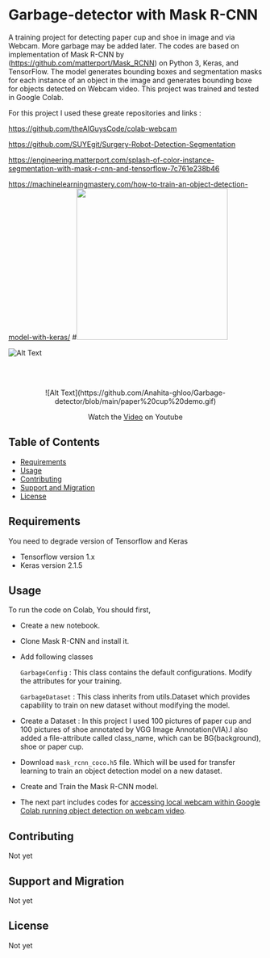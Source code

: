 # Garbage-detector with Mask R-CNN
A training project for detecting paper cup and shoe in image and via Webcam. More garbage may be added later.
The codes are based on implementation of Mask R-CNN by (https://github.com/matterport/Mask_RCNN) on Python 3, Keras, and TensorFlow. The model generates bounding boxes and segmentation masks for each instance of an object in the image and generates bounding boxe for objects detected on Webcam video.
This project was trained and tested in Google Colab.

For this project I used these greate repositories and links : 

 https://github.com/theAIGuysCode/colab-webcam
 
 https://github.com/SUYEgit/Surgery-Robot-Detection-Segmentation
 
 https://engineering.matterport.com/splash-of-color-instance-segmentation-with-mask-r-cnn-and-tensorflow-7c761e238b46
 
 https://machinelearningmastery.com/how-to-train-an-object-detection-model-with-keras/
#<img src="https://github.com/Anahita-ghloo/Garbage-detector/blob/main/paper%20cup%20demo.gif" width="300" height="300">

![Alt Text](https://github.com/Anahita-ghloo/Garbage-detector/blob/main/paper%20cup%20demo.gif)

<br/>
<br/>
<p align="center">
![Alt Text](https://github.com/Anahita-ghloo/Garbage-detector/blob/main/paper%20cup%20demo.gif)
</p>

<p align="center">
Watch the <a href="https://youtu.be/CAylI00THjk">Video</a> on Youtube
</p>

Table of Contents
-----------------

  * [Requirements](#requirements)
  * [Usage](#usage)
  * [Contributing](#contributing)
  * [Support and Migration](#support-and-migration)
  * [License](#license)

Requirements
------------
You need to degrade version of Tensorflow and Keras

  * Tensorflow version 1.x
  * Keras version 2.1.5
  

Usage
-----

To run the code on Colab, You should first,

* Create a new notebook. 

* Clone Mask R-CNN and install it.

* Add following classes

   `GarbageConfig` : This class contains the default configurations. Modify the attributes for your training.

   `GarbageDataset` : This class inherits from utils.Dataset which provides capability to train on new dataset without modifying the model.
 
* Create a Dataset :  In this project I used 100 pictures of paper cup and 100 pictures of shoe annotated by VGG Image Annotation(VIA).I also added a file-attribute
 called class_name, which can be BG(background), shoe or paper cup.
 
* Download `mask_rcnn_coco.h5` file. Which will be used for transfer learning to train an object detection model on a new dataset.
 
* Create and Train the Mask R-CNN model.

* The next part includes codes for [accessing local webcam within Google Colab running object detection on webcam video].

[accessing local webcam within Google Colab running object detection on webcam video]: https://github.com/theAIGuysCode/colab-webcam


Contributing
-----

Not yet

Support and Migration
-----

Not yet

License
-----

Not yet

